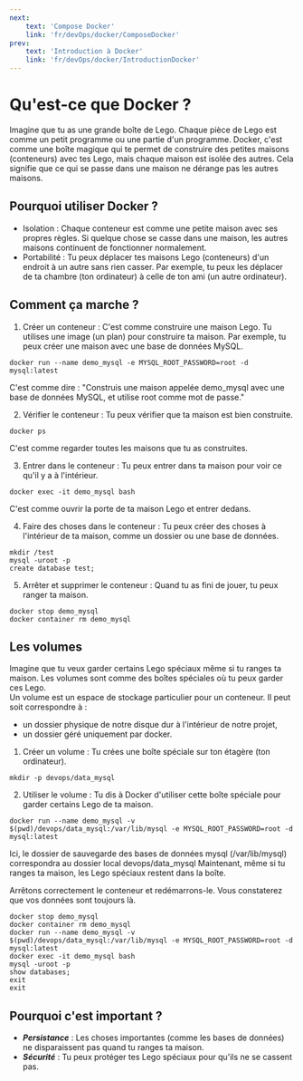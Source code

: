 ```yaml
---
next: 
    text: 'Compose Docker'
    link: 'fr/devOps/docker/ComposeDocker'
prev: 
    text: 'Introduction à Docker'
    link: 'fr/devOps/docker/IntroductionDocker'
---
```


# Qu'est-ce que Docker ?
Imagine que tu as une grande boîte de Lego. Chaque pièce de Lego est comme un petit programme ou une partie d'un programme. Docker, c'est comme une boîte magique qui te permet de construire des petites maisons (conteneurs) avec tes Lego, mais chaque maison est isolée des autres. Cela signifie que ce qui se passe dans une maison ne dérange pas les autres maisons.

## Pourquoi utiliser Docker ?
- Isolation : Chaque conteneur est comme une petite maison avec ses propres règles. Si quelque chose se casse dans une maison, les autres maisons continuent de fonctionner normalement.
- Portabilité : Tu peux déplacer tes maisons Lego (conteneurs) d'un endroit à un autre sans rien casser. Par exemple, tu peux les déplacer de ta chambre (ton ordinateur) à celle de ton ami (un autre ordinateur).
## Comment ça marche ?

1. Créer un conteneur : C'est comme construire une maison Lego. Tu utilises une image (un plan) pour construire ta maison. Par exemple, tu peux créer une maison avec une base de données MySQL.

```docker
docker run --name demo_mysql -e MYSQL_ROOT_PASSWORD=root -d mysql:latest
```

C'est comme dire : "Construis une maison appelée demo_mysql avec une base de données MySQL, et utilise root comme mot de passe."

2. Vérifier le conteneur : Tu peux vérifier que ta maison est bien construite.
```docker
docker ps
```

C'est comme regarder toutes les maisons que tu as construites.

3. Entrer dans le conteneur : Tu peux entrer dans ta maison pour voir ce qu'il y a à l'intérieur.
```docker
docker exec -it demo_mysql bash
```
C'est comme ouvrir la porte de ta maison Lego et entrer dedans.

4. Faire des choses dans le conteneur : Tu peux créer des choses à l'intérieur de ta maison, comme un dossier ou une base de données.
```docker
mkdir /test
mysql -uroot -p
create database test;
```

5. Arrêter et supprimer le conteneur : Quand tu as fini de jouer, tu peux ranger ta maison.
```docker
docker stop demo_mysql
docker container rm demo_mysql
```

## Les volumes
Imagine que tu veux garder certains Lego spéciaux même si tu ranges ta maison. Les volumes sont comme des boîtes spéciales où tu peux garder ces Lego.<br>
Un volume est un espace de stockage particulier pour un conteneur. Il peut soit correspondre à :

- un dossier physique de notre disque dur à l'intérieur de notre projet,
- un dossier géré uniquement par docker.

1. Créer un volume : Tu crées une boîte spéciale sur ton étagère (ton ordinateur).
```docker
mkdir -p devops/data_mysql
```

2. Utiliser le volume : Tu dis à Docker d'utiliser cette boîte spéciale pour garder certains Lego de ta maison.
```docker
docker run --name demo_mysql -v $(pwd)/devops/data_mysql:/var/lib/mysql -e MYSQL_ROOT_PASSWORD=root -d mysql:latest
```
Ici, le dossier de sauvegarde des bases de données mysql (/var/lib/mysql) correspondra au dossier local devops/data_mysql
Maintenant, même si tu ranges ta maison, les Lego spéciaux restent dans la boîte.

Arrêtons correctement le conteneur et redémarrons-le. Vous constaterez que vos données sont toujours là.

```docker
docker stop demo_mysql
docker container rm demo_mysql
docker run --name demo_mysql -v $(pwd)/devops/data_mysql:/var/lib/mysql -e MYSQL_ROOT_PASSWORD=root -d mysql:latest
docker exec -it demo_mysql bash
mysql -uroot -p
show databases;
exit
exit
```

## Pourquoi c'est important ?
- ***Persistance*** : Les choses importantes (comme les bases de données) ne disparaissent pas quand tu ranges ta maison.
- ***Sécurité*** : Tu peux protéger tes Lego spéciaux pour qu'ils ne se cassent pas.